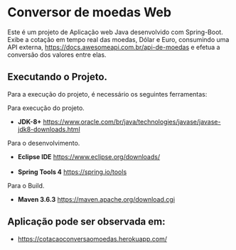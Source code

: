 # Conversor de moedas Web
Este é um projeto de Aplicação web Java desenvolvido com Spring-Boot.
Exibe a cotação em tempo real das moedas,
Dólar e Euro, consumindo uma API externa, https://docs.awesomeapi.com.br/api-de-moedas e efetua a conversão dos valores entre elas.

## Executando o Projeto.
Para a execução do projeto,
é necessário os seguintes ferramentas:

Para execução do projeto.
* **JDK-8+**
https://www.oracle.com/br/java/technologies/javase/javase-jdk8-downloads.html

Para o desenvolvimento.
* **Eclipse IDE**
https://www.eclipse.org/downloads/<br><br>
* **Spring Tools 4**
 https://spring.io/tools

Para o Build.
* **Maven 3.6.3**  https://maven.apache.org/download.cgi

## Aplicação pode ser observada em:
* https://cotacaoconversaomoedas.herokuapp.com/
